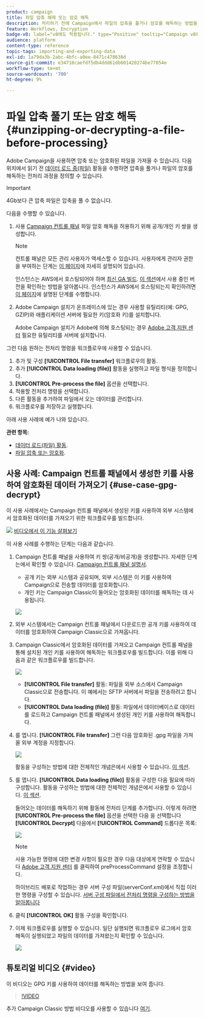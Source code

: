 ```yaml
---
product: campaign
title: 파일 압축 해제 또는 암호 해독
description: 처리하기 전에 Campaign에서 파일의 압축을 풀거나 암호를 해독하는 방법을 알아봅니다
feature: Workflows, Encryption
badge-v8: label="v8에도 적용됩니다." type="Positive" tooltip="Campaign v8에도 적용됩니다."
audience: platform
content-type: reference
topic-tags: importing-and-exporting-data
exl-id: 1a79da3b-2abc-4bfc-a0ee-8471c478638d
source-git-commit: e34718caefdf5db4ddd61db601420274be77054e
workflow-type: tm+mt
source-wordcount: '700'
ht-degree: 9%

---
```



# 파일 압축 풀기 또는 암호 해독 {#unzipping-or-decrypting-a-file-before-processing}

Adobe Campaign을 사용하면 압축 또는 암호화된 파일을 가져올 수 있습니다. 다음 위치에서 읽기 전 [데이터 로드 중(파일)](../../workflow/using/data-loading-file.md) 활동을 수행하면 압축을 풀거나 파일의 암호를 해독하는 전처리 과정을 정의할 수 있습니다.

>[!IMPORTANT]
>
>4Gb보다 큰 압축 파일은 압축을 풀 수 없습니다.

다음을 수행할 수 있습니다.

1. 사용 [Campaign 컨트롤 패널](https://experienceleague.adobe.com/docs/control-panel/using/instances-settings/gpg-keys-management.html#decrypting-data) 파일 암호 해독을 허용하기 위해 공개/개인 키 쌍을 생성합니다.

   >[!NOTE]
   >
   >컨트롤 패널은 모든 관리 사용자가 액세스할 수 있습니다. 사용자에게 관리자 권한을 부여하는 단계는 [이 페이지](https://experienceleague.adobe.com/docs/control-panel/using/discover-control-panel/managing-permissions.html?lang=ko#discover-control-panel)에 자세히 설명되어 있습니다.
   >
   >인스턴스는 AWS에서 호스팅되어야 하며 [최신 GA 빌드](../../rn/using/rn-overview.md). [이 섹션](../../platform/using/launching-adobe-campaign.md#getting-your-campaign-version)에서 사용 중인 버전을 확인하는 방법을 알아봅니다. 인스턴스가 AWS에서 호스팅되는지 확인하려면 [이 페이지](https://experienceleague.adobe.com/docs/control-panel/using/faq.html?lang=ko)에 설명된 단계를 수행합니다.

1. Adobe Campaign 설치가 온프레미스에 있는 경우 사용할 유틸리티(예: GPG, GZIP)와 애플리케이션 서버에 필요한 키(암호화 키)를 설치합니다.

   Adobe Campaign 설치가 Adobe에 의해 호스팅되는 경우 [Adobe 고객 지원 센터](https://helpx.adobe.com/kr/enterprise/admin-guide.html/enterprise/using/support-for-experience-cloud.ug.html) 필요한 유틸리티를 서버에 설치합니다.

그런 다음 원하는 전처리 명령을 워크플로우에 사용할 수 있습니다.

1. 추가 및 구성 **[!UICONTROL File transfer]** 워크플로우의 활동.
1. 추가 **[!UICONTROL Data loading (file)]** 활동을 실행하고 파일 형식을 정의합니다.
1. **[!UICONTROL Pre-process the file]** 옵션을 선택합니다.
1. 적용할 전처리 명령을 선택합니다.
1. 다른 활동을 추가하여 파일에서 오는 데이터를 관리합니다.
1. 워크플로우를 저장하고 실행합니다.

아래 사용 사례에 예가 나와 있습니다.

**관련 항목:**

* [데이터 로드(파일) 활동](../../workflow/using/data-loading-file.md).
* [파일 압축 또는 암호화](../../workflow/using/how-to-use-workflow-data.md#zipping-or-encrypting-a-file).

## 사용 사례: Campaign 컨트롤 패널에서 생성한 키를 사용하여 암호화된 데이터 가져오기 {#use-case-gpg-decrypt}

이 사용 사례에서는 Campaign 컨트롤 패널에서 생성된 키를 사용하여 외부 시스템에서 암호화된 데이터를 가져오기 위한 워크플로우를 빌드합니다.

![](assets/do-not-localize/how-to-video.png) [비디오에서 이 기능 살펴보기](#video)

이 사용 사례를 수행하는 단계는 다음과 같습니다.

1. Campaign 컨트롤 패널을 사용하여 키 쌍(공개/비공개)을 생성합니다. 자세한 단계는에서 확인할 수 있습니다. [Campaign 컨트롤 패널 설명서](https://experienceleague.adobe.com/docs/control-panel/using/instances-settings/gpg-keys-management.html#decrypting-data).

   * 공개 키는 외부 시스템과 공유되며, 외부 시스템은 이 키를 사용하여 Campaign으로 전송할 데이터를 암호화합니다.
   * 개인 키는 Campaign Classic이 들어오는 암호화된 데이터를 해독하는 데 사용됩니다.

   ![](assets/gpg_generate.png)

1. 외부 시스템에서는 Campaign 컨트롤 패널에서 다운로드한 공개 키를 사용하여 데이터를 암호화하여 Campaign Classic으로 가져옵니다.

1. Campaign Classic에서 암호화된 데이터를 가져오고 Campaign 컨트롤 패널을 통해 설치된 개인 키를 사용하여 해독하는 워크플로우를 빌드합니다. 이를 위해 다음과 같은 워크플로우를 빌드합니다.

   ![](assets/gpg_import_workflow.png)

   * **[!UICONTROL File transfer]** 활동: 파일을 외부 소스에서 Campaign Classic으로 전송합니다. 이 예에서는 SFTP 서버에서 파일을 전송하려고 합니다.
   * **[!UICONTROL Data loading (file)]** 활동: 파일에서 데이터베이스로 데이터를 로드하고 Campaign 컨트롤 패널에서 생성된 개인 키를 사용하여 해독합니다.

1. 를 엽니다. **[!UICONTROL File transfer]** 그런 다음 암호화된 .gpg 파일을 가져올 외부 계정을 지정합니다.

   ![](assets/gpg_key_transfer.png)

   활동을 구성하는 방법에 대한 전체적인 개념은에서 사용할 수 있습니다. [이 섹션](../../workflow/using/file-transfer.md).

1. 를 엽니다. **[!UICONTROL Data loading (file)]** 활동을 구성한 다음 필요에 따라 구성합니다. 활동을 구성하는 방법에 대한 전체적인 개념은에서 사용할 수 있습니다. [이 섹션](../../workflow/using/data-loading-file.md).

   들어오는 데이터를 해독하기 위해 활동에 전처리 단계를 추가합니다. 이렇게 하려면 **[!UICONTROL Pre-process the file]** 옵션을 선택한 다음 을 선택합니다 **[!UICONTROL Decrypt]** 다음에서 **[!UICONTROL Command]** 드롭다운 목록:

   ![](assets/gpg_load.png)

   >[!NOTE]
   >
   >사용 가능한 명령에 대한 변경 사항이 필요한 경우 다음 대상에게 연락할 수 있습니다 [Adobe 고객 지원 센터](https://helpx.adobe.com/kr/enterprise/admin-guide.html/enterprise/using/support-for-experience-cloud.ug.html) 를 클릭하여 preProcessCommand 설정을 조정합니다.
   >
   >하이브리드 배포로 작업하는 경우 서버 구성 파일(serverConf.xml)에서 직접 이러한 명령을 구성할 수 있습니다. [서버 구성 파일에서 전처리 명령을 구성하는 방법을 알아봅니다](../../installation/using/the-server-configuration-file.md#preprocesscommand)

1. 클릭 **[!UICONTROL OK]** 활동 구성을 확인합니다.

1. 이제 워크플로우를 실행할 수 있습니다. 일단 실행되면 워크플로우 로그에서 암호 해독이 실행되었고 파일의 데이터를 가져왔는지 확인할 수 있습니다.

   ![](assets/gpg_run.png)

## 튜토리얼 비디오 {#video}

이 비디오는 GPG 키를 사용하여 데이터를 해독하는 방법을 보여 줍니다.

>[!VIDEO](https://video.tv.adobe.com/v/36482?quality=12)

추가 Campaign Classic 방법 비디오를 사용할 수 있습니다 [여기](https://experienceleague.adobe.com/docs/campaign-classic-learn/tutorials/overview.html?lang=ko).
